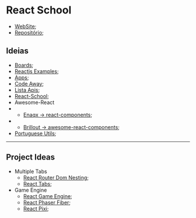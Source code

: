 # React School

- [WebSite](https://react-schoole.netlify.app/);
- [Repositório](https://github.com/201flaviosilva/React-School);

## Ideias

- [Boards](https://github.com/201flaviosilva/React-School/-/boards/2261662);
- [Reactjs Examples](https://reactjsexample.com/);
- [Apps](https://github.com/florinpop17/app-ideas);
- [Code Away](https://www.codeaway.io/);
- [Lista Apis](https://github.com/public-apis/public-apis);
- [React-School](https://react-school.netlify.app/);
- Awesome-React
- - [Enaqx -> react-components](https://github.com/enaqx/awesome-react);
- - [Brillout -> awesome-react-components](https://github.com/brillout/awesome-react-components);
- [Portuguese Utils](https://github.com/imhugofonseca/portuguese-utils);

----

## Project Ideas
- Multiple Tabs
  - [React Router Dom Nesting](https://reactrouter.com/web/example/nesting);
  - [React Tabs](https://www.npmjs.com/package/react-tabs);
- Game Engine
  - [React Game Engine](https://github.com/bberak/react-game-engine);
  - [React Phaser Fiber](https://github.com/mattjennings/react-phaser-fiber);
  - [React Pixi](https://reactpixi.org/);  

